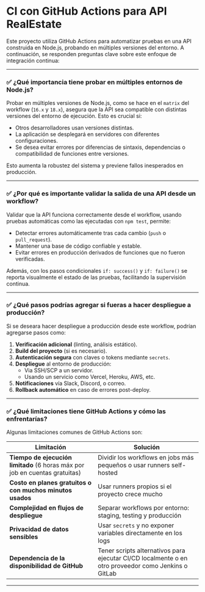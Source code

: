 # CI con GitHub Actions para API RealEstate

Este proyecto utiliza GitHub Actions para automatizar pruebas en una API construida en Node.js, probando en múltiples versiones del entorno. A continuación, se responden preguntas clave sobre este enfoque de integración continua:

---

### ✅ ¿Qué importancia tiene probar en múltiples entornos de Node.js?

Probar en múltiples versiones de Node.js, como se hace en el `matrix` del workflow (`16.x` y `18.x`), asegura que la API sea compatible con distintas versiones del entorno de ejecución. Esto es crucial si:

- Otros desarrolladores usan versiones distintas.
- La aplicación se desplegará en servidores con diferentes configuraciones.
- Se desea evitar errores por diferencias de sintaxis, dependencias o compatibilidad de funciones entre versiones.

Esto aumenta la robustez del sistema y previene fallos inesperados en producción.

---

### ✅ ¿Por qué es importante validar la salida de una API desde un workflow?

Validar que la API funciona correctamente desde el workflow, usando pruebas automáticas como las ejecutadas con `npm test`, permite:

- Detectar errores automáticamente tras cada cambio (`push` o `pull_request`).
- Mantener una base de código confiable y estable.
- Evitar errores en producción derivados de funciones que no fueron verificadas.

Además, con los pasos condicionales `if: success()` y `if: failure()` se reporta visualmente el estado de las pruebas, facilitando la supervisión continua.

---

### ✅ ¿Qué pasos podrías agregar si fueras a hacer despliegue a producción?

Si se deseara hacer despliegue a producción desde este workflow, podrían agregarse pasos como:

1. **Verificación adicional** (linting, análisis estático).
2. **Build del proyecto** (si es necesario).
3. **Autenticación segura** con claves o tokens mediante `secrets`.
4. **Despliegue** al entorno de producción:
    - Via SSH/SCP a un servidor.
    - Usando un servicio como Vercel, Heroku, AWS, etc.
5. **Notificaciones** vía Slack, Discord, o correo.
6. **Rollback automático** en caso de errores post-deploy.

---

### ✅ ¿Qué limitaciones tiene GitHub Actions y cómo las enfrentarías?

Algunas limitaciones comunes de GitHub Actions son:

| Limitación | Solución |
|-----------|----------|
| **Tiempo de ejecución limitado** (6 horas máx por job en cuentas gratuitas) | Dividir los workflows en jobs más pequeños o usar runners self-hosted |
| **Costo en planes gratuitos o con muchos minutos usados** | Usar runners propios si el proyecto crece mucho |
| **Complejidad en flujos de despliegue** | Separar workflows por entorno: staging, testing y producción |
| **Privacidad de datos sensibles** | Usar `secrets` y no exponer variables directamente en los logs |
| **Dependencia de la disponibilidad de GitHub** | Tener scripts alternativos para ejecutar CI/CD localmente o en otro proveedor como Jenkins o GitLab |

---
